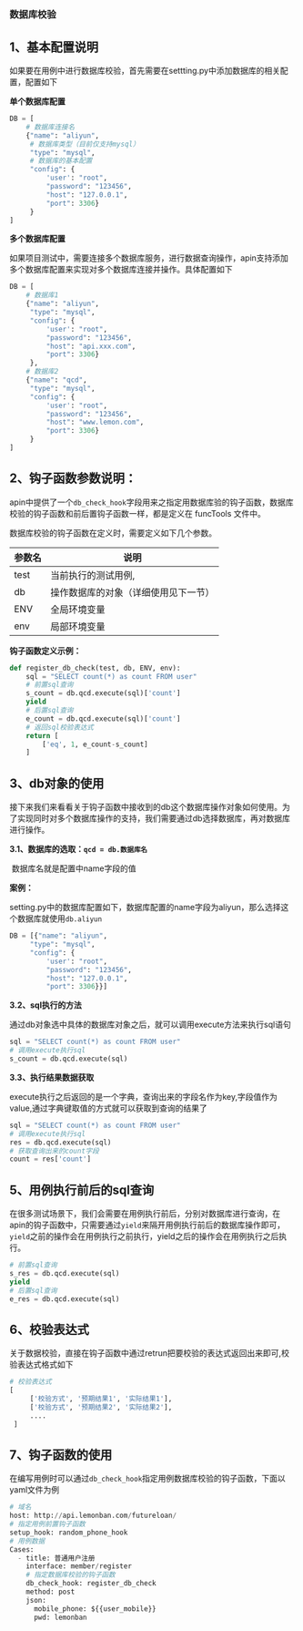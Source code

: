 # 


### 数据库校验

## 1、基本配置说明

如果要在用例中进行数据库校验，首先需要在settting.py中添加数据库的相关配置，配置如下

**单个数据库配置**

```python
DB = [
	# 数据库连接名
    {"name": "aliyun",
     # 数据库类型（目前仅支持mysql）
     "type": "mysql",
     # 数据库的基本配置
     "config": {
         'user': "root",
         "password": "123456",
         "host": "127.0.0.1",
         "port": 3306}
     }
]
```

**多个数据库配置**

如果项目测试中，需要连接多个数据库服务，进行数据查询操作，apin支持添加多个数据库配置来实现对多个数据库连接并操作。具体配置如下

```python
DB = [
    # 数据库1
    {"name": "aliyun",
     "type": "mysql",
     "config": {
         'user': "root",
         "password": "123456",
         "host": "api.xxx.com",
         "port": 3306}
     },
    # 数据库2
    {"name": "qcd",
     "type": "mysql",
     "config": {
         'user': "root",
         "password": "123456",
         "host": "www.lemon.com",
         "port": 3306}
     }
]
```



## 2、钩子函数参数说明：

apin中提供了一个`db_check_hook`字段用来之指定用数据库验的钩子函数，数据库校验的钩子函数和前后置钩子函数一样，都是定义在 funcTools 文件中。

数据库校验的钩子函数在定义时，需要定义如下几个参数。

| 参数名 | 说明                                 |
| ------ | ------------------------------------ |
| test   | 当前执行的测试用例,                  |
| db     | 操作数据库的对象（详细使用见下一节） |
| ENV    | 全局环境变量                         |
| env    | 局部环境变量                         |

**钩子函数定义示例：**

```python
def register_db_check(test, db, ENV, env):
    sql = "SELECT count(*) as count FROM user"
    # 前置sql查询
    s_count = db.qcd.execute(sql)['count']
    yield
    # 后置sql查询
    e_count = db.qcd.execute(sql)['count']
    # 返回sql校验表达式
    return [
        ['eq', 1, e_count-s_count]
    ]
```

## 3、db对象的使用

接下来我们来看看关于钩子函数中接收到的db这个数据库操作对象如何使用。为了实现同时对多个数据库操作的支持，我们需要通过db选择数据库，再对数据库进行操作。

**3.1、数据库的选取：`qcd = db.数据库名  `**

​		数据库名就是配置中name字段的值

**案例：**

setting.py中的数据库配置如下，数据库配置的name字段为aliyun，那么选择这个数据库就使用`db.aliyun`

```python
DB = [{"name": "aliyun",
     "type": "mysql",
     "config": {
         'user': "root",
         "password": "123456",
         "host": "127.0.0.1",
         "port": 3306}}]
```

**3.2、sql执行的方法**

通过db对象选中具体的数据库对象之后，就可以调用execute方法来执行sql语句

```python
sql = "SELECT count(*) as count FROM user"
# 调用execute执行sql
s_count = db.qcd.execute(sql)
```

**3.3、执行结果数据获取**

execute执行之后返回的是一个字典，查询出来的字段名作为key,字段值作为value,通过字典键取值的方式就可以获取到查询的结果了

```python
sql = "SELECT count(*) as count FROM user"
# 调用execute执行sql
res = db.qcd.execute(sql)
# 获取查询出来的count字段
count = res['count']
```



## 5、用例执行前后的sql查询

在很多测试场景下，我们会需要在用例执行前后，分别对数据库进行查询，在apin的钩子函数中，只需要通过`yield`来隔开用例执行前后的数据库操作即可，`yield`之前的操作会在用例执行之前执行，yield之后的操作会在用例执行之后执行。

```python
# 前置sql查询
s_res = db.qcd.execute(sql)
yield
# 后置sql查询
e_res = db.qcd.execute(sql)
```

## 6、校验表达式

关于数据校验，直接在钩子函数中通过retrun把要校验的表达式返回出来即可,校验表达式格式如下

```python
# 校验表达式
[
     ['校验方式', '预期结果1', '实际结果1'],
     ['校验方式', '预期结果2', '实际结果2'],
     ....
 ]
```



## 7、钩子函数的使用

在编写用例时可以通过`db_check_hook`指定用例数据库校验的钩子函数，下面以yaml文件为例

```python
# 域名
host: http://api.lemonban.com/futureloan/
# 指定用例前置钩子函数
setup_hook: random_phone_hook
# 用例数据
Cases:
  - title: 普通用户注册
    interface: member/register
    # 指定数据库校验的钩子函数
    db_check_hook: register_db_check
    method: post
    json:
      mobile_phone: ${{user_mobile}}
      pwd: lemonban
```




